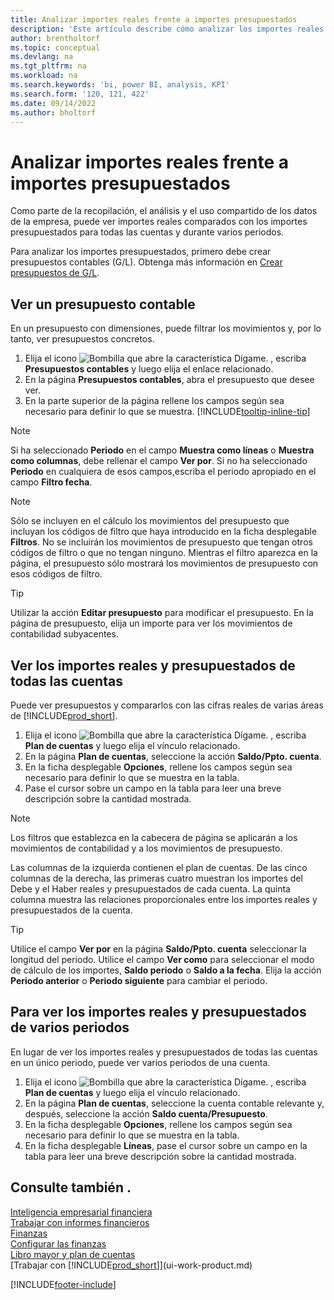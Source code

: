 ```yaml
---
title: Analizar importes reales frente a importes presupuestados
description: 'Este artículo describe cómo analizar los importes reales frente a los importes presupuestados como un medio para recopilar, analizar y compartir los datos de su empresa.'
author: brentholtorf
ms.topic: conceptual
ms.devlang: na
ms.tgt_pltfrm: na
ms.workload: na
ms.search.keywords: 'bi, power BI, analysis, KPI'
ms.search.form: '120, 121, 422'
ms.date: 09/14/2022
ms.author: bholtorf
---
```

# Analizar importes reales frente a importes presupuestados

Como parte de la recopilación, el análisis y el uso compartido de los datos de la empresa, puede ver importes reales comparados con los importes presupuestados para todas las cuentas y durante varios periodos.

Para analizar los importes presupuestados, primero debe crear presupuestos contables (G/L). Obtenga más información en [Crear presupuestos de G/L](finance-how-create-budgets.md).

## Ver un presupuesto contable

En un presupuesto con dimensiones, puede filtrar los movimientos y, por lo tanto, ver presupuestos concretos.

1. Elija el icono ![Bombilla que abre la característica Dígame.](media/ui-search/search_small.png "Dígame qué desea hacer") , escriba **Presupuestos contables** y luego elija el enlace relacionado.
2. En la página **Presupuestos contables**, abra el presupuesto que desee ver.  
3. En la parte superior de la página rellene los campos según sea necesario para definir lo que se muestra. [!INCLUDE[tooltip-inline-tip](includes/tooltip-inline-tip_md.md)]

> [!NOTE]  
> Si ha seleccionado **Periodo** en el campo **Muestra como líneas** o **Muestra como columnas**, debe rellenar el campo **Ver por**. Si no ha seleccionado **Periodo** en cualquiera de esos campos,escriba el periodo apropiado en el campo **Filtro fecha**.  

> [!NOTE]  
> Sólo se incluyen en el cálculo los movimientos del presupuesto que incluyan los códigos de filtro que haya introducido en la ficha desplegable **Filtros**. No se incluirán los movimientos de presupuesto que tengan otros códigos de filtro o que no tengan ninguno. Mientras el filtro aparezca en la página, el presupuesto sólo mostrará los movimientos de presupuesto con esos códigos de filtro.  

> [!TIP]  
> Utilizar la acción **Editar presupuesto** para modificar el presupuesto. En la página de presupuesto, elija un importe para ver los movimientos de contabilidad subyacentes.

## Ver los importes reales y presupuestados de todas las cuentas

Puede ver presupuestos y compararlos con las cifras reales de varias áreas de [!INCLUDE[prod_short](includes/prod_short.md)].

1. Elija el icono ![Bombilla que abre la característica Dígame.](media/ui-search/search_small.png "Dígame qué desea hacer") , escriba **Plan de cuentas** y luego elija el vínculo relacionado.  
2. En la página **Plan de cuentas**, seleccione la acción **Saldo/Ppto. cuenta**.
3. En la ficha desplegable **Opciones**, rellene los campos según sea necesario para definir lo que se muestra en la tabla.  
4. Pase el cursor sobre un campo en la tabla para leer una breve descripción sobre la cantidad mostrada.

> [!NOTE]  
> Los filtros que establezca en la cabecera de página se aplicarán a los movimientos de contabilidad y a los movimientos de presupuesto.

Las columnas de la izquierda contienen el plan de cuentas. De las cinco columnas de la derecha, las primeras cuatro muestran los importes del Debe y el Haber reales y presupuestados de cada cuenta. La quinta columna muestra las relaciones proporcionales entre los importes reales y presupuestados de la cuenta.  

> [!TIP]  
> Utilice el campo **Ver por** en la página **Saldo/Ppto. cuenta** seleccionar la longitud del periodo. Utilice el campo **Ver como** para seleccionar el modo de cálculo de los importes, **Saldo periodo** o **Saldo a la fecha**. Elija la acción **Periodo anterior** o **Periodo siguiente** para cambiar el periodo.  

## Para ver los importes reales y presupuestados de varios periodos  

En lugar de ver los importes reales y presupuestados de todas las cuentas en un único periodo, puede ver varios periodos de una cuenta.  

1. Elija el icono ![Bombilla que abre la característica Dígame.](media/ui-search/search_small.png "Dígame qué desea hacer") , escriba **Plan de cuentas** y luego elija el vínculo relacionado.  
2. En la página **Plan de cuentas**, seleccione la cuenta contable relevante y, después, seleccione la acción **Saldo cuenta/Presupuesto**.  
3. En la ficha desplegable **Opciones**, rellene los campos según sea necesario para definir lo que se muestra en la tabla.  
4. En la ficha desplegable **Líneas**, pase el cursor sobre un campo en la tabla para leer una breve descripción sobre la cantidad mostrada.  

## Consulte también .

[Inteligencia empresarial financiera](bi.md)  
[Trabajar con informes financieros](bi-how-work-account-schedule.md)  
[Finanzas](finance.md)  
[Configurar las finanzas](finance-setup-finance.md)  
[Libro mayor y plan de cuentas](finance-general-ledger.md)  
[Trabajar con [!INCLUDE[prod_short](includes/prod_short.md)]](ui-work-product.md)  

[!INCLUDE[footer-include](includes/footer-banner.md)]
